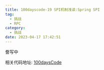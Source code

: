 ```yaml
---
title: 100dayscode-19 SPI机制浅读:Spring SPI
tag:
  - 挑战
  - RPC
category:
  - 挑战
date: 2023-04-17 17:42:51
---
```


誊写中

相关代码地址:
[100daysCode](https://github.com/dgjungleP/100days-code-round1)
